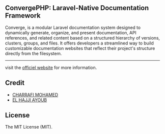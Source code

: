 ## ConvergePHP: Laravel-Native Documentation Framework

Converge, is a modular Laravel documentation system designed to dynamically generate, organize, and present documentation, API references, and related content based on a structured hierarchy of versions, clusters, groups, and files. It offers developers a streamlined way to build customizable documentation websites that reflect their project's structure directly from the filesystem.

---

visit the [officiel website](https://convergephp.com) for more information.

## Credit 
- [CHARRAFI MOHAMED](https://github.com/CharrafiMed)
- [EL HAJJI AYOUB](https://github.com/Ayoubhj866)

## License
The MIT License (MIT). 

